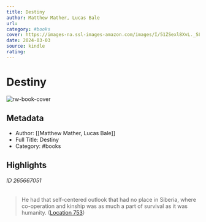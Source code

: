 ```yaml
---
title: Destiny
author: Matthew Mather, Lucas Bale
url: 
category: #books
cover: https://images-na.ssl-images-amazon.com/images/I/51ZSexl8XvL._SL200_.jpg
date: 2024-03-03
source: kindle
rating:
---
```

# Destiny

![rw-book-cover](https://images-na.ssl-images-amazon.com/images/I/51ZSexl8XvL._SL200_.jpg)

## Metadata
- Author: [[Matthew Mather, Lucas Bale]]
- Full Title: Destiny
- Category: #books

## Highlights
###### ID 265667051
> He had that self-centered outlook that had no place in Siberia, where co-operation and kinship was as much a part of survival as it was humanity. ([Location 753](https://readwise.io/to_kindle?action=open&asin=B01N2UU6TH&location=753))
    
